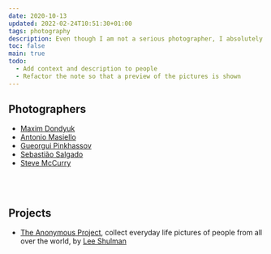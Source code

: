 ```yaml
---
date: 2020-10-13
updated: 2022-02-24T10:51:30+01:00
tags: photography
description: Even though I am not a serious photographer, I absolutely love this form of expression. Here, I collect tips and inspiration to understand it
toc: false
main: true
todo:
  - Add context and description to people
  - Refactor the note so that a preview of the pictures is shown
---
```

## Photographers

- [Maxim Dondyuk](https://maximdondyuk.com 'Maxim Dondyuk')
- [Antonio Masiello](https://antoniomasiello.portfoliobox.net 'Antonio Masiello')
- [Gueorgui Pinkhassov](https://www.magnumphotos.com/photographer/gueorgui-pinkhassov 'Gueorgui Pinkhassov')
- [Sebastião Salgado](https://en.wikipedia.org/wiki/Sebastião_Salgado 'Sebastião Salgado on Wikipedia')
- [Steve McCurry](https://www.stevemccurry.com 'Steve McCurry')

<br>
<br>

## Projects

- [The Anonymous Project](https://www.anonymous-project.com 'The Anonymous Project'), collect everyday life pictures of people from all over the world, by [Lee Shulman](https://www.leeshulman.com 'Lee Shulman')